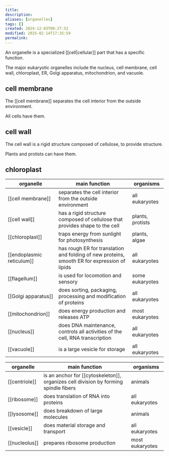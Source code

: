 ```yaml
---
title: 
description: 
aliases: [organelles]
tags: []
created: 2024-12-03T09:27:52
modified: 2025-02-14T17:35:59
permalink:
---
```


An organelle is a specialized [[cell|cellular]] part that has a specific function.

The major eukaryotic organelles include the nucleus, cell membrane, cell wall, chloroplast, ER, Golgi apparatus, mitochondrion, and vacuole.

## cell membrane

The [[cell membrane]] separates the cell interior from the outside environment.

All cells have them.

## cell wall

The cell wall is a rigid structure composed of cellulose, to provide structure.

Plants and protists can have them.

## chloroplast

| organelle                 | main function                                                                                | organisms        |
| ------------------------- | -------------------------------------------------------------------------------------------- | ---------------- |
| [[cell membrane]]         | separates the cell interior from the outside environment                                     | all eukaryotes   |
| [[cell wall]]             | has a rigid structure composed of cellulose that provides shape to the cell                  | plants, protists |
| [[chloroplast]]           | traps energy from sunlight for photosynthesis                                                | plants, algae    |
| [[endoplasmic reticulum]] | has rough ER for translation and folding of new proteins, smooth ER for expression of lipids | all eukaryotes   |
| [[flagellum]]             | is used for locomotion and sensory                                                           | some eukaryotes  |
| [[Golgi apparatus]]       | does sorting, packaging, processing and modification of proteins                             | all eukaryotes   |
| [[mitochondrion]]         | does energy production and releases ATP                                                      | most eukaryotes  |
| [[nucleus]]               | does DNA maintenance, controls all activities of the cell, RNA transcription                 | all eukaryotes   |
| [[vacuole]]               | is a large vesicle for storage                                                               | all eukaryotes   |

| organelle     | main function                                                                        | organisms       |
| ------------- | ------------------------------------------------------------------------------------ | --------------- |
| [[centriole]] | is an anchor for [[cytoskeleton]], organizes cell division by forming spindle fibers | animals         |
| [[ribosome]]  | does translation of RNA into proteins                                                | all eukaryotes  |
| [[lysosome]]  | does breakdown of large molecules                                                    | animals         |
| [[vesicle]]   | does material storage and transport                                                  | all eukaryotes  |
| [[nucleolus]] | prepares ribosome production                                                         | most eukaryotes |

